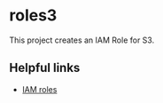 # roles3

This project creates an IAM Role for S3.

## Helpful links

- [IAM roles][1]

[1]: https://docs.aws.amazon.com/IAM/latest/UserGuide/id_roles.html